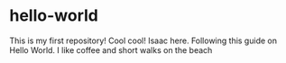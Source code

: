 # hello-world
This is my first repository! Cool cool!
Isaac here. Following this guide on Hello World. I like coffee and short walks on the beach
